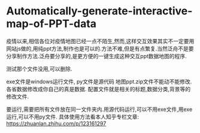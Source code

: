 # Automatically-generate-interactive-map-of-PPT-data
疫情以来,相信各位对疫情地图已经一点不陌生,然而,这样交互效果其实不一定要用网站js做的,用纯ppt方法,制作也是可以的.方法不难,但是有点繁复.当然泛舟不是要分享制作方法.泛舟要分享的,是更方便的一键生成这种交互ppt数据地图的程序.

测试那个文件没用,可以删除.

exe文件是windows运行文件,
py文件是源代码
地图ppt.zip文件不能动不能修改.
各省数据修改成你自己的真是数据.
配置文件就是相关的标题,数据分类,背景等的修改文件.

要运行,需要把所有文件放在同一文件夹内.用源代码运行,可以不用exe文件,用exe运行,可以不用py文件.
具体使用方法看本人知乎专栏文章:
https://zhuanlan.zhihu.com/p/123161297

